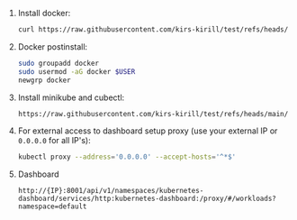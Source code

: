 1. Install docker:
    ``` sh
    curl https://raw.githubusercontent.com/kirs-kirill/test/refs/heads/main/install_docker.sh | bash
    ```
2. Docker postinstall:
    ``` sh
    sudo groupadd docker
    sudo usermod -aG docker $USER
    newgrp docker
    ```
3. Install minikube and cubectl:
    ``` sh
    https://raw.githubusercontent.com/kirs-kirill/test/refs/heads/main/install_minikube.sh | bash
    ```
4. For external access to dashboard setup proxy (use your external IP or `0.0.0.0` for all IP's):
    ``` sh
    kubectl proxy --address='0.0.0.0' --accept-hosts='^*$'
    ```
5. Dashboard
    ```
    http://{IP}:8001/api/v1/namespaces/kubernetes-dashboard/services/http:kubernetes-dashboard:/proxy/#/workloads?namespace=default
    ```